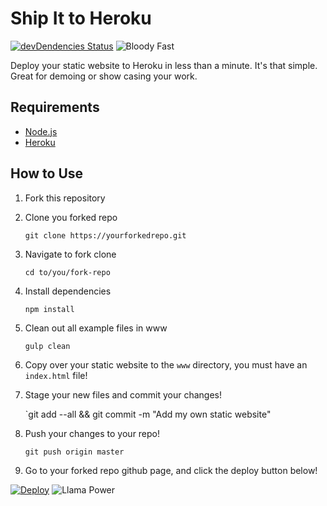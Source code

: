 # Ship It to Heroku
[![devDendencies Status](https://david-dm.org/brh55/ship-it-to-heroku/dev-status.svg)](https://david-dm.org/brh55/ship-it-to-heroku#info=dependencies)
![Bloody Fast](https://img.shields.io/badge/bloody-fast-EC5355.svg)

Deploy your static website to Heroku in less than a minute. It's that simple. Great for demoing or show casing your work.

## Requirements

  * [Node.js](http://nodejs.org/)
  * [Heroku](https://www.heroku.com)

## How to Use
1. Fork this repository
2. Clone you forked repo

    `git clone https://yourforkedrepo.git`

3. Navigate to fork clone

    `cd to/you/fork-repo`

4. Install dependencies

    `npm install`

3. Clean out all example files in www

    `gulp clean`

4. Copy over your static website to the `www` directory, you must have an `index.html` file!
5. Stage your new files and commit your changes!

    `git add --all && git commit -m "Add my own static website"

6. Push your changes to your repo!

    `git push origin master`

7. Go to your forked repo github page, and click the deploy button below!

[![Deploy](https://www.herokucdn.com/deploy/button.png)](https://heroku.com/deploy)
![Llama Power](http://orig05.deviantart.net/fee3/f/2010/094/f/d/llama_walk_by_taquito143.gif)
